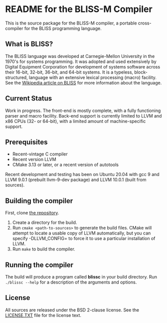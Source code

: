 # README for the BLISS-M Compiler

This is the source package for the BLISS-M compiler, a portable
cross-compiler for the BLISS programming language.

## What is BLISS?
The BLISS language was developed at Carnegie-Mellon University in the 1970's for systems programming.
It was adopted and used extensively by Digital Equipment Corporation for development of systems
software across their 16-bit, 32-bit, 36-bit, and 64-bit systems.  It is a typeless, block-structured,
language with an extensive lexical processing (macro) facility.  See the
[Wikipedia article on BLISS](http://en.wikipedia.org/wiki/BLISS) for more information about the language.


## Current Status

Work in progress.   The front-end is mostly complete, with a fully
functioning parser and macro facility.  Back-end support is currently
limited to LLVM and x86 CPUs (32- or 64-bit), with a limited amount
of machine-specific support.

## Prerequisites

* Recent-vintage C compiler
* Recent version LLVM
* CMake 3.13 or later, or a recent version of autotools

Recent development and testing has been on Ubuntu 20.04 with
gcc 9 and LLVM 9.0.1 (prebuilt llvm-9-dev package) and LLVM
10.0.1 (built from sources).

## Building the compiler

First, clone [the repository](https://github.com/sergev/bliss-compiler.git).

1. Create a directory for the build.
2. Run `cmake <path-to-sources>` to generate the build files.
   CMake will attempt to locate a usable copy of LLVM automatically,
   but you can specify -DLLVM_CONFIG=<path-to-llvm-config> to force
   it to use a particular installation of LLVM.
3. Run `make` to build the compiler.

Running the compiler
--------------------

The build will produce a program called **blissc** in your build
directory.  Run `./blissc --help` for a description of the arguments
and options.


License
-------
All sources are released under the BSD 2-clause license.  See the
[LICENSE.TXT](LICENSE.TXT)
file for the license text.

